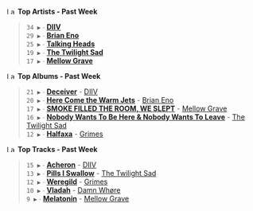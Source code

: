 <!--START_LASTFM_ARTISTS:{"period": "7day", "rows": 5}-->
<a href="https://last.fm" target="_blank"><img src="https://user-images.githubusercontent.com/17434202/215290617-e793598d-d7c9-428f-9975-156db1ba89cc.svg" alt="Last.fm Logo" width="18" height="13"/></a> **Top Artists - Past Week**

> `34 ▶️` ∙ **[DIIV](https://www.last.fm/music/DIIV)**<br/>
> `29 ▶️` ∙ **[Brian Eno](https://www.last.fm/music/Brian+Eno)**<br/>
> `25 ▶️` ∙ **[Talking Heads](https://www.last.fm/music/Talking+Heads)**<br/>
> `19 ▶️` ∙ **[The Twilight Sad](https://www.last.fm/music/The+Twilight+Sad)**<br/>
> `17 ▶️` ∙ **[Mellow Grave](https://www.last.fm/music/Mellow+Grave)**<br/>
<!--END_LASTFM_ARTISTS-->

<!--START_LASTFM_ALBUMS:{"period": "7day", "rows": 5}-->
<a href="https://last.fm" target="_blank"><img src="https://user-images.githubusercontent.com/17434202/215290617-e793598d-d7c9-428f-9975-156db1ba89cc.svg" alt="Last.fm Logo" width="18" height="13"/></a> **Top Albums - Past Week**

> `21 ▶️` ∙ **[Deceiver](https://www.last.fm/music/DIIV/Deceiver)** - [DIIV](https://www.last.fm/music/DIIV)<br/>
> `20 ▶️` ∙ **[Here Come the Warm Jets](https://www.last.fm/music/Brian+Eno/Here+Come+the+Warm+Jets)** - [Brian Eno](https://www.last.fm/music/Brian+Eno)<br/>
> `17 ▶️` ∙ **[SMOKE FILLED THE ROOM, WE SLEPT](https://www.last.fm/music/Mellow+Grave/SMOKE+FILLED+THE+ROOM,+WE+SLEPT)** - [Mellow Grave](https://www.last.fm/music/Mellow+Grave)<br/>
> `16 ▶️` ∙ **[Nobody Wants To Be Here & Nobody Wants To Leave](https://www.last.fm/music/The+Twilight+Sad/Nobody+Wants+To+Be+Here+&+Nobody+Wants+To+Leave)** - [The Twilight Sad](https://www.last.fm/music/The+Twilight+Sad)<br/>
> `12 ▶️` ∙ **[Halfaxa](https://www.last.fm/music/Grimes/Halfaxa)** - [Grimes](https://www.last.fm/music/Grimes)<br/>
<!--END_LASTFM_ALBUMS-->

<!--START_LASTFM_TRACKS:{"period": "7day", "rows": 5}-->
<a href="https://last.fm" target="_blank"><img src="https://user-images.githubusercontent.com/17434202/215290617-e793598d-d7c9-428f-9975-156db1ba89cc.svg" alt="Last.fm Logo" width="18" height="13"/></a> **Top Tracks - Past Week**

> `15 ▶️` ∙ **[Acheron](https://www.last.fm/music/DIIV/_/Acheron)** - [DIIV](https://www.last.fm/music/DIIV)<br/>
> `13 ▶️` ∙ **[Pills I Swallow](https://www.last.fm/music/The+Twilight+Sad/_/Pills+I+Swallow)** - [The Twilight Sad](https://www.last.fm/music/The+Twilight+Sad)<br/>
> `12 ▶️` ∙ **[Weregild](https://www.last.fm/music/Grimes/_/Weregild)** - [Grimes](https://www.last.fm/music/Grimes)<br/>
> `10 ▶️` ∙ **[Vladah](https://www.last.fm/music/Damn+Wh%C3%B8re/_/Vladah)** - [Damn Whøre](https://www.last.fm/music/Damn+Wh%C3%B8re)<br/>
> `9 ▶️` ∙ **[Melatonin](https://www.last.fm/music/Mellow+Grave/_/Melatonin)** - [Mellow Grave](https://www.last.fm/music/Mellow+Grave)<br/>
<!--END_LASTFM_TRACKS-->